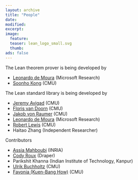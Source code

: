 ```yaml
---
layout: archive
title: "People"
date:
modified:
excerpt:
image:
  feature:
  teaser: lean_logo_small.svg
  thumb:
ads: false
---
```


The Lean theorem prover is being developed by

- [Leonardo de Moura](http://research.microsoft.com/en-us/um/people/leonardo) (Microsoft Research)
- [Soonho Kong](http://www.cs.cmu.edu/~soonhok) (CMU)

The Lean standard library is being developed by

- [Jeremy Avigad](http://www.andrew.cmu.edu/user/avigad) (CMU)
- [Floris van Doorn](http://www.contrib.andrew.cmu.edu/~fpv/) (CMU)
- [Jakob von Raumer](http://von-raumer.de/) (CMU)
- [Leonardo de Moura](http://research.microsoft.com/en-us/um/people/leonardo) (Microsoft Research)
- [Robert Lewis](https://www.andrew.cmu.edu/user/rlewis1/Site/Home.html) (CMU)
- Haitao Zhang (Independent Researcher)

Contributors

- [Assia Mahboubi](http://specfun.inria.fr/mahboubi/) (INRIA)
- [Cody Roux](http://www.andrew.cmu.edu/user/croux/) (Draper)
- Parikshit Khanna (Indian Institute of Technology, Kanpur)
- [Ulrik Buchholtz](http://www.andrew.cmu.edu/user/ulrikb/) (CMU)
- [Favonia (Kuen-Bang How)](http://www.cs.cmu.edu/~kuenbanh/) (CMU)
